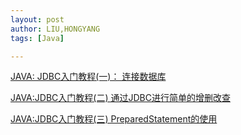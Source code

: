 ```yaml
---
layout: post
author: LIU,HONGYANG
tags: [Java]

---
```






[JAVA: JDBC入门教程(一)： 连接数据库](https://justcode.ikeepstudying.com/2018/01/java%EF%BC%9A-jdbc%E5%85%A5%E9%97%A8%E6%95%99%E7%A8%8B%E4%B8%80%EF%BC%9A-%E8%BF%9E%E6%8E%A5%E6%95%B0%E6%8D%AE%E5%BA%93/)


[JAVA:JDBC入门教程(二) 通过JDBC进行简单的增删改查](https://justcode.ikeepstudying.com/2018/01/java-jdbc%e5%85%a5%e9%97%a8%e6%95%99%e7%a8%8b%e4%ba%8c-%e9%80%9a%e8%bf%87jdbc%e8%bf%9b%e8%a1%8c%e7%ae%80%e5%8d%95%e7%9a%84%e5%a2%9e%e5%88%a0%e6%94%b9%e6%9f%a5/)



[JAVA:JDBC入门教程(三) PreparedStatement的使用](http://justcode.ikeepstudying.com/2018/01/java%EF%BC%9Ajdbc%E5%85%A5%E9%97%A8%E6%95%99%E7%A8%8B%E4%B8%89-preparedstatement%E7%9A%84%E4%BD%BF%E7%94%A8/)

